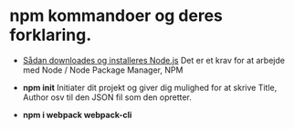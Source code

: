 # npm kommandoer og deres forklaring.

* [Sådan downloades og installeres Node.js](https://github.com/rts-cmk-wuhf01/rts-cmk-wuhf01-repo/blob/master/Blandet/Node.md) Det er et krav for at arbejde med Node / Node Package Manager, NPM

* **npm init** Initiater dit projekt og giver dig mulighed for at skrive Title, Author osv til den JSON fil som den opretter.

* **npm i webpack webpack-cli** 